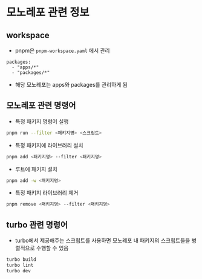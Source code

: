 # 모노레포 관련 정보

## workspace

- pnpm은 `pnpm-workspace.yaml` 에서 관리

```
packages:
  - "apps/*"
  - "packages/*"
```

- 해당 모노레포는 apps와 packages를 관리하게 됨

## 모노레포 관련 명령어

- 특정 패키지 명렁어 실행

```sh
pnpm run --filter <패키지명> <스크립트>
```

- 특정 패키지에 라이브러리 설치

```sh
pnpm add <패키지명> --filter <패키지명>
```

- 루트에 패키지 설치

```sh
pnpm add -w <패키지명>
```

- 특정 패키지 라이브러리 제거

```sh
pnpm remove <패키지명> --filter <패키지명>
```

## turbo 관련 명령어

- turbo에서 제공해주는 스크립트를 사용하면 모노레포 내 패키지의 스크립트들을 병렬적으로 수행할 수 있음

```sh
turbo build
turbo lint
turbo dev
```